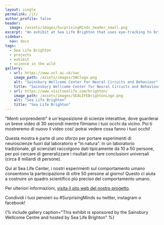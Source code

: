 ```yaml
---
layout: single
permalink: /it/
author_profile: false
header:
  image: /assets/images/SurprisingMinds_header_small.png
excerpt: "An exhibit at Sea Life Brighton that uses eye-tracking to bring neuroscience 'into the wild'! "
sidebar:  
  nav: docs
tags:
  - Sea Life Brighton
  - projects
  - exhibit
  - science in the wild
gallery: 
  - url: https://www.ucl.ac.uk/swc
    image_path: /assets/images/SWClogo.png
    alt: "Sainsbury Wellcome Center for Neural Circuits and Behaviour"
    title: "Sainsbury Wellcome Center for Neural Circuits and Behaviour"
  - url: https://www.visitsealife.com/brighton/
    image_path: /assets/images/SEALIFEBrightonLogo.png
    alt: "Sea Life Brighton"
    title: "Sea Life Brighton"
---
```

"Menti sorprendenti" è un'esposizione di scienze interattive, dove guarderai un breve video di 30 secondi mentre filmiamo i tuoi occhi da vicino. Poi ti mostreremo di nuovo il video cosi' potrai vedere cosa fanno i tuoi occhi!

Questa mostra è parte di uno sforzo per portare esperimenti di neuroscienze fuori dal laboratorio e "in natura". In un laboratorio tradizionale, gli scienziati raccolgono dati tipicamente da 10 a 50 persone, per poi cercare di generalizzare i risultati per fare conclusioni universali (circa 8 miliardi di persone).

Qui al Sea Life Center, i nostri esperimenti sul comportamento umano consentono la partecipazione di oltre 50 persone al giorno! Questo ci aiuta a costruire un quadro scientifico più preciso del comportamento umano.

Per ulteriori informazioni, [visita il sito web del nostro progetto](www.everymind.online/SurprisingMinds).

Condividi i tuoi pensieri su #SurprisingMinds su twitter, instagram o facebook!

{% include gallery caption="This exhibit is sponsored by the Sainsbury Wellcome Centre and hosted by Sea Life Brighton" %}

